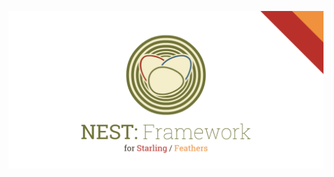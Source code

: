 ![Alt text](https://raw.githubusercontent.com/nestApi/Nest_Framework_Api-AS/master/Logos/NestStarlingFeathers.png) 
